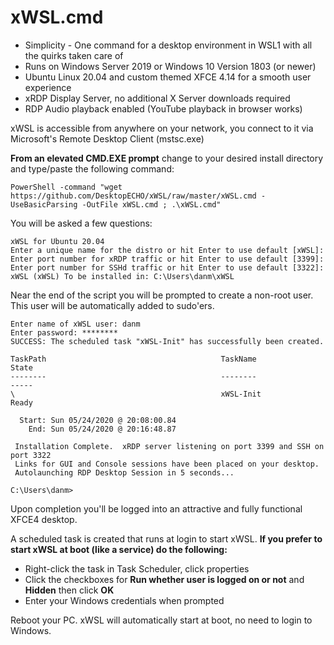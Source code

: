 # xWSL.cmd

- Simplicity - One command for a desktop environment in WSL1 with all the quirks taken care of
- Runs on Windows Server 2019 or Windows 10 Version 1803 (or newer)
- Ubuntu Linux 20.04 and custom themed XFCE 4.14 for a smooth user experience
- xRDP Display Server, no additional X Server downloads required
- RDP Audio playback enabled (YouTube playback in browser works)

xWSL is accessible from anywhere on your network, you connect to it via Microsoft's Remote Desktop Client (mstsc.exe)

**From an elevated CMD.EXE prompt** change to your desired install directory and type/paste the following command:

```
PowerShell -command "wget https://github.com/DesktopECHO/xWSL/raw/master/xWSL.cmd -UseBasicParsing -OutFile xWSL.cmd ; .\xWSL.cmd"
```

You will be asked a few questions:

```
xWSL for Ubuntu 20.04
Enter a unique name for the distro or hit Enter to use default [xWSL]: 
Enter port number for xRDP traffic or hit Enter to use default [3399]: 
Enter port number for SSHd traffic or hit Enter to use default [3322]: 
xWSL (xWSL) To be installed in: C:\Users\danm\xWSL
```

Near the end of the script you will be prompted to create a non-root user.  This user will be automatically added to sudo'ers.

```
Enter name of xWSL user: danm
Enter password: ********
SUCCESS: The scheduled task "xWSL-Init" has successfully been created.

TaskPath                                       TaskName                          State
--------                                       --------                          -----
\                                              xWSL-Init                         Ready

  Start: Sun 05/24/2020 @ 20:08:00.84
    End: Sun 05/24/2020 @ 20:16:48.87

 Installation Complete.  xRDP server listening on port 3399 and SSH on port 3322
 Links for GUI and Console sessions have been placed on your desktop.
 Autolaunching RDP Desktop Session in 5 seconds...

C:\Users\danm>
```

Upon completion you'll be logged into an attractive and fully functional XFCE4 desktop.

A scheduled task is created that runs at login to start xWSL.  **If you prefer to start xWSL at boot (like a service) do the following:**

- Right-click the task in Task Scheduler, click properties
- Click the checkboxes for **Run whether user is logged on or not** and **Hidden** then click **OK**
- Enter your Windows credentials when prompted

Reboot your PC.  xWSL will automatically start at boot, no need to login to Windows.

